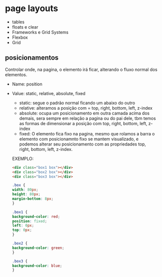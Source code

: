 # page layouts

- tables
- floats e clear
- Frameworks e Grid Systems
- Flexbox
- Grid

## posicionamentos

Controlar onde, na pagina, o elemento irá ficar, alterando o fluxo normal dos elementos.

- Name: position
- Value: static, relative, absolute, fixed
    * static: segue o padrão normal ficando um abaixo do outro
    * relative: alteramos a posição com = top, right, bottom, left, z-index
    * absolute: ocupa um posicionamento em outra camada acima dos demais, sera sempre em relação a pagina ou do pai dele, tbm temos as formas de dimensionar a posição com top, right, bottom, left, z-index
    * fixed: O elemento fica fixo na pagina, mesmo que rolamos a barra o elemento com posicionamnto fixo se mantem visualizado, e podemos alterar seu posicionamento com as propriedades top, right, bottom, left, z-index.

    EXEMPLO:

    ```html
    <div class="box1 box"></div>
    <div class="box2 box"></div>
    <div class="box3 box"></div>
    ```

    ```css
    .box {
    width: 80px;
    height: 80px;
    margin-bottom: 8px;
    }

    .box1 {
    background-color: red;
    position: fixed;
    left: 0px;
    top: 0px;
    }
    
    .box2 {
    background-color: green;
    }

    .box3 {
    background-color: blue;
    }
```
